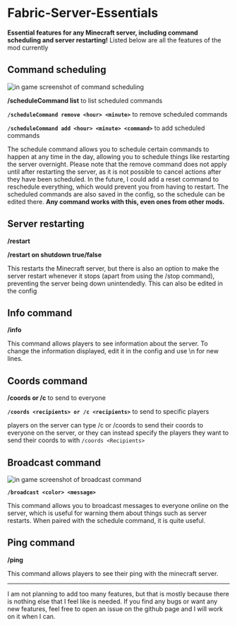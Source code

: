 # Fabric-Server-Essentials
**Essential features for any Minecraft server, including command scheduling and server restarting!**
Listed below are all the features of the mod currently


## Command scheduling
![in game screenshot of command scheduling](https://cdn.modrinth.com/data/v5D5j0kg/images/fbbd2862e26b343e956bd7079656df4a5255a49c.png)

**/scheduleCommand list** to list scheduled commands

**```/scheduleCommand remove <hour> <minute>```** to remove scheduled commands

**```/scheduleCommand add <hour> <minute> <command>```** to add scheduled commands

The schedule command allows you to schedule certain commands to happen at any time in the day, allowing you to schedule things like restarting the server overnight. Please note that the remove command does not apply until after restarting the server, as it is not possible to cancel actions after they have been scheduled. In the future, I could add a reset command to reschedule everything, which would prevent you from having to restart. The scheduled commands are also saved in the config, so the schedule can be edited there. **Any command works with this, even ones from other mods.**

## Server restarting
**/restart**

**/restart on shutdown true/false**

This restarts the Minecraft server, but there is also an option to make the server restart whenever it stops (apart from using the /stop command), preventing the server being down unintendedly. This can also be edited in the config

## Info command
**/info**

This command allows players to see information about the server. To change the information displayed, edit it in the config and use \n for new lines.


## Coords command
**/coords or /c** to send to everyone

**```/coords <recipients> or /c <recipients>```** to send to specific players

players on the server can type /c or /coords to send their coords to everyone on the server, or they can instead specify the players they want to send their coords to with ```/coords <Recipients>```

## Broadcast command
![in game screenshot of broadcast command](https://cdn.modrinth.com/data/v5D5j0kg/images/dfc1a2d45af544367aa09e1f497c59ef87b922c8.png)

**```/broadcast <color> <message>```**

This command allows you to broadcast messages to everyone online on the server, which is useful for warning them about things such as server restarts. When paired with the schedule command, it is quite useful.


## Ping command
**/ping**

This command allows players to see their ping with the minecraft server.

---
I am not planning to add too many features, but that is mostly because there is nothing else that I feel like is needed. If you find any bugs or want any new features, feel free to open an issue on the github page and I will work on it when I can.
